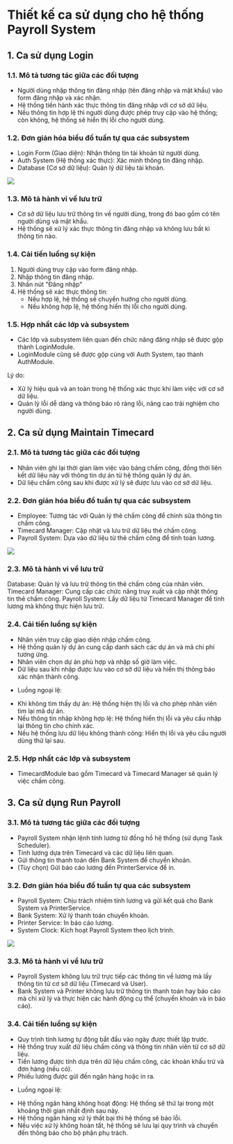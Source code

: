 # Thiết kế ca sử dụng cho hệ thống Payroll System
## 1. Ca sử dụng Login
### 1.1. Mô tả tương tác giữa các đối tượng
- Người dùng nhập thông tin đăng nhập (tên đăng nhập và mật khẩu) vào form đăng nhập và xác nhận.
- Hệ thống tiến hành xác thực thông tin đăng nhập với cơ sở dữ liệu.
- Nếu thông tin hợp lệ thì người dùng được phép truy cập vào hệ thống; còn không, hệ thống sẽ hiển thị lỗi cho người dùng.

### 1.2. Đơn giản hóa biểu đồ tuần tự qua các subsystem
- Login Form (Giao diện): Nhận thông tin tài khoản từ người dùng.
- Auth System (Hệ thống xác thực): Xác minh thông tin đăng nhập.
- Database (Cơ sở dữ liệu): Quản lý dữ liệu tài khoản.

![](https://planttext.com/api/plantuml/png/VP6nJiCm48PtFyMfUr-W0ogL1KYjAg4Qn6g2bLXGExATeIFgmC322o2146C5I2p40qCgtiDlmZaPudRevfE_x_uxUsmTDwvQtX5xAnKORGKXF7FQm8KLXfHuApDPSkLWCDCvCYVQB0V0BRHbh7QfuyeLi5XP9peirbsvor7k-3MteeNeX90O2CEZlY-CO5w4UbC2AvflbGF3UDQyI9WMEjHlYlGeUdqGYgV1RsJgRP-sQpns3Kd2eaadQ31JhU0orEyAQF0VC9F1FrGmp_y-Wt-MG9iVbHD4X_jPpE0mgFhxGsOQkRVbDDI_3iwhsEQgUSrmxk2_idGzDDht6S4PTb-h5dbCJJ8MwYR-v3y0)

### 1.3. Mô tả hành vi về lưu trữ
- Cơ sở dữ liệu lưu trữ thông tin về người dùng, trong đó bao gồm có tên người dùng và mật khẩu.
- Hệ thống sẽ xử lý xác thực thông tin đăng nhập và không lưu bất kì thông tin nào.

### 1.4. Cải tiến luồng sự kiện
1. Người dùng truy cập vào form đăng nhập.
2. Nhập thông tin đăng nhập.
3. Nhấn nút "Đăng nhập"
4. Hệ thống sẽ xác thực thông tin:
	- Nếu hợp lệ, hệ thống sẽ chuyển hướng cho người dùng.
	- Nếu không hợp lệ, hệ thống hiển thị lỗi cho người dùng.
	
### 1.5. Hợp nhất các lớp và subsystem
- Các lớp và subsystem liên quan đến chức năng đăng nhập sẽ được gộp thành LoginModule.
- LoginModule cũng sẽ được gộp cùng với Auth System, tạo thành AuthModule.

Lý do:
- Xử lý hiệu quả và an toàn trong hệ thống xác thực khi làm việc với cơ sở dữ liệu.
- Quản lý lỗi dễ dàng và thông báo rõ ràng lỗi, nâng cao trải nghiệm cho người dùng.

## 2. Ca sử dụng Maintain Timecard
### 2.1. Mô tả tương tác giữa các đối tượng
- Nhân viên ghi lại thời gian làm việc vào bảng chấm công, đồng thời liên kết dữ liệu này với thông tin dự án từ hệ thống quản lý dự án.
- Dữ liệu chấm công sau khi được xử lý sẽ được lưu vào cơ sở dữ liệu.

### 2.2. Đơn giản hóa biểu đồ tuần tự qua các subsystem
- Employee: Tương tác với Quản lý thẻ chấm công để chỉnh sửa thông tin chấm công.
- Timecard Manager: Cập nhật và lưu trữ dữ liệu thẻ chấm công.
- Payroll System: Dựa vào dữ liệu từ thẻ chấm công để tính toán lương.

![](https://planttext.com/api/plantuml/png/VP51IiGm58RtESMxm5oWYs4MkXG4lS0p3MqmJKloMkXIN8XBRs0H4OIY2rVDCZBto4rCYYDsB6v2uBtlp___sLb2GssbcBsM6anj1J3aL1iuhHfLzqAm9cv8BXlK19Uo4XnDVeOQ2s4MinCal4Ax1CwnDxLI5xqbKJ5s48NDzbWhWzw_ji33zD82cRPFrx41AiFaWCVpkGBkFtJ1ZaZOHBM3SXRPC3r15zmDvC6zWPB1tRLhEl-wYPlkNfTWWnjnXOREFq8HXn9Kc0RvrzNsfvBiEukE_4WpgVRlAMOoIEMiHrApHLshjkPckcX3_-BMx7q-17SBvCUOWMe_wFJaVeYnTqBdwSk_0000)

### 2.3. Mô tả hành vi về lưu trữ
Database: Quản lý và lưu trữ thông tin thẻ chấm công của nhân viên.
Timecard Manager: Cung cấp các chức năng truy xuất và cập nhật thông tin thẻ chấm công.
Payroll System: Lấy dữ liệu từ Timecard Manager để tính lương mà không thực hiện lưu trữ.

### 2.4. Cải tiến luồng sự kiện
- Nhân viên truy cập giao diện nhập chấm công.
- Hệ thống quản lý dự án cung cấp danh sách các dự án và mã chi phí tương ứng.
- Nhân viên chọn dự án phù hợp và nhập số giờ làm việc.
- Dữ liệu sau khi nhập được lưu vào cơ sở dữ liệu và hiển thị thông báo xác nhận thành công.

* Luồng ngoại lệ:
- Khi không tìm thấy dự án: Hệ thống hiện thị lỗi và cho phép nhân viên tìm lại mã dự án.
- Nếu thông tin nhập không hợp lệ: Hệ thống hiển thị lỗi và yêu cầu nhập lại thông tin cho chính xác.
- Nếu hệ thống lưu dữ liệu không thành công: Hiển thị lỗi và yêu cầu người dùng thử lại sau.

### 2.5. Hợp nhất các lớp và subsystem
- TimecardModule bao gồm Timecard và Timecard Manager sẽ quản lý việc chấm công.

## 3. Ca sử dụng Run Payroll
### 3.1. Mô tả tương tác giữa các đối tượng
- Payroll System nhận lệnh tính lương từ đồng hồ hệ thống (sử dụng Task Scheduler).
- Tính lương dựa trên Timecard và các dữ liệu liên quan.
- Gửi thông tin thanh toán đến Bank System để chuyển khoản.
- (Tùy chọn) Gửi báo cáo lương đến PrinterService để in.

### 3.2. Đơn giản hóa biểu đồ tuần tự qua các subsystem
- Payroll System: Chịu trách nhiệm tính lương và gửi kết quả cho Bank System và PrinterService.
- Bank System: Xử lý thanh toán chuyển khoản.
- Printer Service: In báo cáo lương.
- System Clock: Kích hoạt Payroll System theo lịch trình.

![](https://planttext.com/api/plantuml/png/RL1B2i8m4Dtd54FtNg0B4Ls9cq9Tk8qncD1qKf9Hw75oW89hnLMWz-XDhDHViPjPlC-ynrjuuevEfM6-q0ZEUicu8EiWhpt9ScMiA5ZLQxJG5KU2ZDVE6ZFG8sR9iPY0aynf9EbowSvQo0IuXnV4s4yApERZvobiOYCKADjTmoUOZJGJfcriK07P611CUsa37lyztwufxBfR0oRUWHH_EoTIXiefh17sCLWG_M4BYOVdUWy0)
### 3.3. Mô tả hành vi về lưu trữ
- Payroll System không lưu trữ trực tiếp các thông tin về lương mà lấy thông tin từ cơ sở dữ liệu (Timecard và User).
- Bank System và Printer không lưu trữ thông tin thanh toán hay báo cáo mà chỉ xử lý và thực hiện các hành động cụ thể (chuyển khoản và in báo cáo).

### 3.4. Cải tiến luồng sự kiện
- Quy trình tính lương tự động bắt đầu vào ngày được thiết lập trước.
- Hệ thống truy xuất dữ liệu chấm công và thông tin nhân viên từ cơ sở dữ liệu.
- Tiền lương được tính dựa trên dữ liệu chấm công, các khoản khấu trừ và đơn hàng (nếu có).
- Phiếu lương được gửi đến ngân hàng hoặc in ra.

* Luồng ngoại lệ:
- Hệ thống ngân hàng không hoạt động: Hệ thống sẽ thử lại trong một khoảng thời gian nhất định sau này.
- Hệ thống ngân hàng xử lý thất bại thì hệ thống sẽ báo lỗi.
- Nếu việc xử lý không hoàn tất, hệ thống sẽ lưu lại quy trình và chuyển đến thông báo cho bộ phận phụ trách.